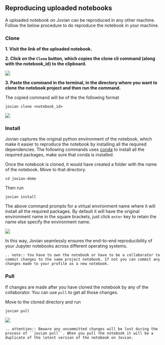 ## Reproducing uploaded notebooks

A uploaded notebook on Jovian can be reproduced in any other machine. Follow the below procedure to do reproduce the notebook in your machine.

### Clone

**1. Visit the link of the uploaded notebook.**

**2. Click on the `Clone` button, which copies the clone cli command (along with the notebook_id) to the clipboard.**

<img src="https://i.imgur.com/GPpjea5.gif" class="screenshot">

**3. Paste the command in the terminal, in the directory where you want to clone the notebook project and then run the command.**

The copied command will be of the the following format

```
jovian clone <notebook_id>
```

<img src="https://i.imgur.com/9AmJ9hu.gif" class="screenshot">

### Install

Jovian captures the original python environment of the notebook, which make it easier to reproduce the notebook by installing all the required dependencies.
The following commands uses [conda](https://conda.io) to install all the required packages, make sure that conda is installed.

Once the notebook is cloned, it would have created a folder with the name of the notebook. Move to that directory.

```
cd jovian-demo
```

Then run

```
jovian install
```

The above command prompts for a virtual environment name where it will install all the required packages. By default it will have the original environment name in the square brackets, just click `enter` key to retain the name else specify the environment name.

<img src="https://i.imgur.com/ysEWR80.gif" class="screenshot">

In this way, Jovian seamlessly ensures the end-to-end reproducibility of your Jupyter notebooks across different operating systems.

```eval_rst
.. note:: You have to own the notebook or have to be a collaborator to commit changes to the same project notebook. If not you can commit any changes made to your profile as a new notebook.
```

### Pull

If changes are made after you have cloned the notebook by any of the collaborator.
You can use `pull` to get all those changes.

Move to the cloned directory and run

```
jovian pull
```

<img src="https://i.imgur.com/h5p4S07.gif" class="screenshot">

```eval_rst
.. attention:: Beware any uncommitted changes will be lost during the process of ``jovian pull``. When you pull the notebook it will be a duplicate of the latest version of the notebook on Jovian.
```
